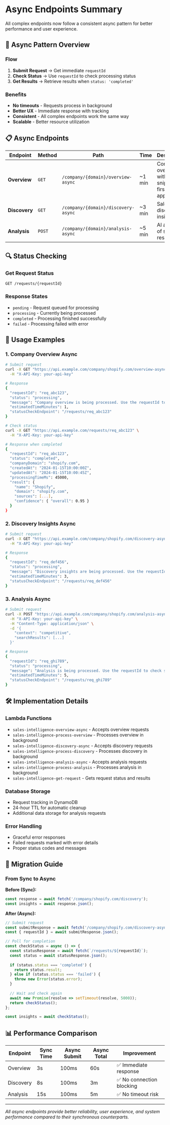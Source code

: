 # Async Endpoints Summary

All complex endpoints now follow a consistent async pattern for better performance and user experience.

## 🔄 **Async Pattern Overview**

### Flow
1. **Submit Request** → Get immediate `requestId`
2. **Check Status** → Use `requestId` to check processing status
3. **Get Results** → Retrieve results when `status: 'completed'`

### Benefits
- **No timeouts** - Requests process in background
- **Better UX** - Immediate response with tracking
- **Consistent** - All complex endpoints work the same way
- **Scalable** - Better resource utilization

## 📋 **Async Endpoints**

| Endpoint | Method | Path | Time | Description |
|----------|--------|------|------|-------------|
| **Overview** | `GET` | `/company/{domain}/overview-async` | ~1 min | Company overview with snippet-first approach |
| **Discovery** | `GET` | `/company/{domain}/discovery-async` | ~3 min | Sales discovery insights |
| **Analysis** | `POST` | `/company/{domain}/analysis-async` | ~5 min | AI analysis of search results |

## 🔍 **Status Checking**

### Get Request Status
```http
GET /requests/{requestId}
```

### Response States
- `pending` - Request queued for processing
- `processing` - Currently being processed
- `completed` - Processing finished successfully
- `failed` - Processing failed with error

## 📖 **Usage Examples**

### 1. Company Overview Async
```bash
# Submit request
curl -X GET "https://api.example.com/company/shopify.com/overview-async" \
  -H "X-API-Key: your-api-key"

# Response
{
  "requestId": "req_abc123",
  "status": "processing",
  "message": "Company overview is being processed. Use the requestId to check status.",
  "estimatedTimeMinutes": 1,
  "statusCheckEndpoint": "/requests/req_abc123"
}

# Check status
curl -X GET "https://api.example.com/requests/req_abc123" \
  -H "X-API-Key: your-api-key"

# Response when completed
{
  "requestId": "req_abc123",
  "status": "completed",
  "companyDomain": "shopify.com",
  "createdAt": "2024-01-15T10:00:00Z",
  "updatedAt": "2024-01-15T10:00:45Z",
  "processingTimeMs": 45000,
  "result": {
    "name": "Shopify",
    "domain": "shopify.com",
    "sources": [...],
    "confidence": { "overall": 0.95 }
  }
}
```

### 2. Discovery Insights Async
```bash
# Submit request
curl -X GET "https://api.example.com/company/shopify.com/discovery-async" \
  -H "X-API-Key: your-api-key"

# Response
{
  "requestId": "req_def456",
  "status": "processing",
  "message": "Discovery insights are being processed. Use the requestId to check status.",
  "estimatedTimeMinutes": 3,
  "statusCheckEndpoint": "/requests/req_def456"
}
```

### 3. Analysis Async
```bash
# Submit request
curl -X POST "https://api.example.com/company/shopify.com/analysis-async" \
  -H "X-API-Key: your-api-key" \
  -H "Content-Type: application/json" \
  -d '{
    "context": "competitive",
    "searchResults": [...]
  }'

# Response
{
  "requestId": "req_ghi789",
  "status": "processing",
  "message": "Analysis is being processed. Use the requestId to check status.",
  "estimatedTimeMinutes": 5,
  "statusCheckEndpoint": "/requests/req_ghi789"
}
```

## 🛠️ **Implementation Details**

### Lambda Functions
- `sales-intelligence-overview-async` - Accepts overview requests
- `sales-intelligence-process-overview` - Processes overview in background
- `sales-intelligence-discovery-async` - Accepts discovery requests
- `sales-intelligence-process-discovery` - Processes discovery in background
- `sales-intelligence-analysis-async` - Accepts analysis requests
- `sales-intelligence-process-analysis` - Processes analysis in background
- `sales-intelligence-get-request` - Gets request status and results

### Database Storage
- Request tracking in DynamoDB
- 24-hour TTL for automatic cleanup
- Additional data storage for analysis requests

### Error Handling
- Graceful error responses
- Failed requests marked with error details
- Proper status codes and messages

## 🚀 **Migration Guide**

### From Sync to Async

**Before (Sync):**
```javascript
const response = await fetch('/company/shopify.com/discovery');
const insights = await response.json();
```

**After (Async):**
```javascript
// Submit request
const submitResponse = await fetch('/company/shopify.com/discovery-async');
const { requestId } = await submitResponse.json();

// Poll for completion
const checkStatus = async () => {
  const statusResponse = await fetch(`/requests/${requestId}`);
  const status = await statusResponse.json();
  
  if (status.status === 'completed') {
    return status.result;
  } else if (status.status === 'failed') {
    throw new Error(status.error);
  }
  
  // Wait and check again
  await new Promise(resolve => setTimeout(resolve, 5000));
  return checkStatus();
};

const insights = await checkStatus();
```

## 📊 **Performance Comparison**

| Endpoint | Sync Time | Async Submit | Async Total | Improvement |
|----------|-----------|--------------|-------------|-------------|
| Overview | 3s | 100ms | 60s | ✅ Immediate response |
| Discovery | 8s | 100ms | 3m | ✅ No connection blocking |
| Analysis | 15s | 100ms | 5m | ✅ No timeout risk |

---

*All async endpoints provide better reliability, user experience, and system performance compared to their synchronous counterparts.* 